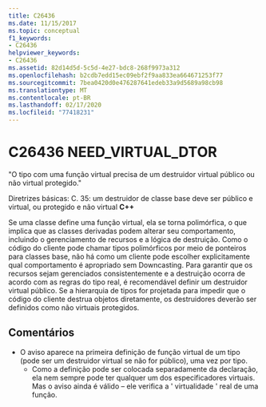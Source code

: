 ```yaml
---
title: C26436
ms.date: 11/15/2017
ms.topic: conceptual
f1_keywords:
- C26436
helpviewer_keywords:
- C26436
ms.assetid: 82d14d5d-5c5d-4e27-bdc8-268f9973a312
ms.openlocfilehash: b2cdb7edd15ec09ebf2f9aa833ea664671253f77
ms.sourcegitcommit: 7bea0420d0e476287641edeb33a9d5689a98cb98
ms.translationtype: MT
ms.contentlocale: pt-BR
ms.lasthandoff: 02/17/2020
ms.locfileid: "77418231"
---
```

# <a name="c26436-need_virtual_dtor"></a>C26436 NEED_VIRTUAL_DTOR
"O tipo com uma função virtual precisa de um destruidor virtual público ou não virtual protegido."

Diretrizes básicas: C. 35: um destruidor de classe base deve ser público e virtual, ou protegido e não virtual **C++**

Se uma classe define uma função virtual, ela se torna polimórfica, o que implica que as classes derivadas podem alterar seu comportamento, incluindo o gerenciamento de recursos e a lógica de destruição. Como o código do cliente pode chamar tipos polimórficos por meio de ponteiros para classes base, não há como um cliente pode escolher explicitamente qual comportamento é apropriado sem Downcasting. Para garantir que os recursos sejam gerenciados consistentemente e a destruição ocorra de acordo com as regras do tipo real, é recomendável definir um destruidor virtual público. Se a hierarquia de tipos for projetada para impedir que o código do cliente destrua objetos diretamente, os destruidores deverão ser definidos como não virtuais protegidos.

## <a name="remarks"></a>Comentários
- O aviso aparece na primeira definição de função virtual de um tipo (pode ser um destruidor virtual se não for público), uma vez por tipo.
  - Como a definição pode ser colocada separadamente da declaração, ela nem sempre pode ter qualquer um dos especificadores virtuais. Mas o aviso ainda é válido – ele verifica a ' virtualidade ' real de uma função.
